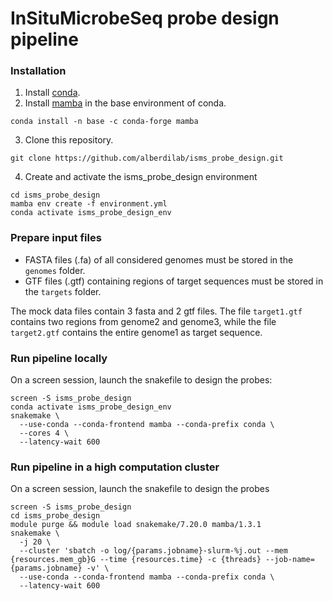 # InSituMicrobeSeq probe design pipeline

### Installation

1. Install [conda](https://docs.anaconda.com/miniconda).
2. Install [mamba](https://github.com/mamba-org/mamba) in the base environment of conda.
```
conda install -n base -c conda-forge mamba
```
3. Clone this repository.
```
git clone https://github.com/alberdilab/isms_probe_design.git
```
4. Create and activate the isms_probe_design environment
```
cd isms_probe_design
mamba env create -f environment.yml
conda activate isms_probe_design_env
```

### Prepare input files
- FASTA files (.fa) of all considered genomes must be stored in the `genomes` folder. 
- GTF files (.gtf) containing regions of target sequences must be stored in the `targets` folder.

The mock data files contain 3 fasta and 2 gtf files. The file `target1.gtf` contains two regions from genome2 and genome3, while the file `target2.gtf` contains the entire genome1 as target sequence.


### Run pipeline locally
On a screen session, launch the snakefile to design the probes:
```
screen -S isms_probe_design
conda activate isms_probe_design_env
snakemake \
  --use-conda --conda-frontend mamba --conda-prefix conda \
  --cores 4 \
  --latency-wait 600
```

### Run pipeline in a high computation cluster
On a screen session, launch the snakefile to design the probes
```
screen -S isms_probe_design
cd isms_probe_design
module purge && module load snakemake/7.20.0 mamba/1.3.1
snakemake \
  -j 20 \
  --cluster 'sbatch -o log/{params.jobname}-slurm-%j.out --mem {resources.mem_gb}G --time {resources.time} -c {threads} --job-name={params.jobname} -v' \
  --use-conda --conda-frontend mamba --conda-prefix conda \
  --latency-wait 600
```
